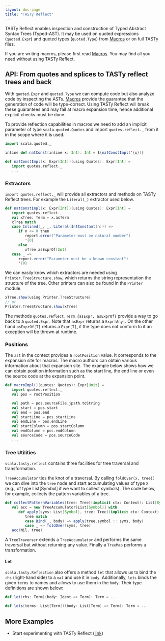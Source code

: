 ```yaml
---
layout: doc-page
title: "TASTy Reflect"
---
```


TASTy Reflect enables inspection and construction of Typed Abstract Syntax Trees
(Typed-AST). It may be used on quoted expressions (`quoted.Expr`) and quoted
types (`quoted.Type`) from [Macros](./macros.md) or on full TASTy files.

If you are writing macros, please first read [Macros](./macros.md).
You may find all you need without using TASTy Reflect.


## API: From quotes and splices to TASTy reflect trees and back

With `quoted.Expr` and `quoted.Type` we can compute code but also analyze code
by inspecting the ASTs. [Macros](./macros.md) provide the guarantee that the
generation of code will be type-correct. Using TASTy Reflect will break these
guarantees and may fail at macro expansion time, hence additional explicit
checks must be done.

To provide reflection capabilities in macros we need to add an implicit
parameter of type `scala.quoted.Quotes` and import `quotes.reflect._` from it in
the scope where it is used.

```scala
import scala.quoted._

inline def natConst(inline x: Int): Int = ${natConstImpl('{x})}

def natConstImpl(x: Expr[Int])(using Quotes): Expr[Int] =
   import quotes.reflect._
   ...
```

### Extractors

`import quotes.reflect._` will provide all extractors and methods on TASTy Reflect
trees. For example the `Literal(_)` extractor used below.

```scala
def natConstImpl(x: Expr[Int])(using Quotes): Expr[Int] =
   import quotes.reflect._
   val xTree: Term = x.asTerm
   xTree match
   case Inlined(_, _, Literal(IntConstant(n))) =>
      if n <= 0 then
         report.error("Parameter must be natural number")
         '{0}
      else
         xTree.asExprOf[Int]
   case _ =>
      report.error("Parameter must be a known constant")
      '{0}
```

We can easily know which extractors are needed using `Printer.TreeStructure.show`, which returns the string representation the structure of the tree. Other printers can also be found in the `Printer` module.

```scala
xTree.show(using Printer.TreeStructure)
// or
Printer.TreeStructure.show(xTree)
```


The methods `quotes.reflect.Term.{asExpr, asExprOf}` provide a way to go back to a `quoted.Expr`.
Note that `asExpr` returns a `Expr[Any]`.
On the other hand `asExprOf[T]` returns a `Expr[T]`, if the type does not conform to it an exception will be thrown at runtime.


### Positions

The `ast` in the context provides a `rootPosition` value. It corresponds to
the expansion site for macros. The macro authors can obtain various information about that
expansion site. The example below shows how we can obtain position information
such as the start line, the end line or even the source code at the expansion
point.

```scala
def macroImpl()(quotes: Quotes): Expr[Unit] =
   import quotes.reflect._
   val pos = rootPosition

   val path = pos.sourceFile.jpath.toString
   val start = pos.start
   val end = pos.end
   val startLine = pos.startLine
   val endLine = pos.endLine
   val startColumn = pos.startColumn
   val endColumn = pos.endColumn
   val sourceCode = pos.sourceCode
   ...
```

### Tree Utilities

`scala.tasty.reflect` contains three facilities for tree traversal and
transformation.

`TreeAccumulator` ties the knot of a traversal. By calling `foldOver(x, tree))`
we can dive into the `tree` node and start accumulating values of type `X` (e.g.,
of type List[Symbol] if we want to collect symbols). The code below, for
example, collects the pattern variables of a tree.

```scala
def collectPatternVariables(tree: Tree)(implicit ctx: Context): List[Symbol] =
   val acc = new TreeAccumulator[List[Symbol]] with
      def apply(syms: List[Symbol], tree: Tree)(implicit ctx: Context) =
         tree match
         case Bind(_, body) => apply(tree.symbol :: syms, body)
         case _ => foldOver(syms, tree)
   acc(Nil, tree)
```

A `TreeTraverser` extends a `TreeAccumulator` and performs the same traversal
but without returning any value. Finally a `TreeMap` performs a transformation.

#### Let

`scala.tasty.Reflection` also offers a method `let` that allows us
to bind the `rhs` (right-hand side) to a `val` and use it in `body`. Additionally, `lets` binds
the given `terms` to names and allows to use them in the `body`. Their type definitions
are shown below:

```scala
def let(rhs: Term)(body: Ident => Term): Term = ...

def lets(terms: List[Term])(body: List[Term] => Term): Term = ...
```

## More Examples

* Start experimenting with TASTy Reflect ([link](https://github.com/nicolasstucki/tasty-reflection-exercise))

